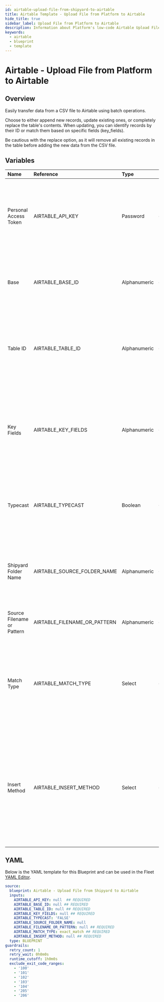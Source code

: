 ```yaml
---
id: airtable-upload-file-from-shipyard-to-airtable
title: Airtable Template - Upload File from Platform to Airtable
hide_title: true
sidebar_label: Upload File from Platform to Airtable
description: Information about Platform's low-code Airtable Upload File from Platform to Airtable blueprint. Quickly export your data to an Airtable Table or View. 
keywords:
  - airtable
  - blueprint
  - template
---
```


# Airtable - Upload File from Platform to Airtable

## Overview

Easily transfer data from a CSV file to Airtable using batch operations.

Choose to either append new records, update existing ones, or completely replace the table's contents. When updating, you can identify records by their ID or match them based on specific fields (key_fields). 

Be cautious with the replace option, as it will remove all existing records in the table before adding the new data from the CSV file.

## Variables

| Name | Reference | Type | Required | Default | Options | Description             |
|:-----|:----------|:-----|:---------|:--------|:--------|:------------------------|
| Personal Access Token | AIRTABLE_API_KEY | Password | :white_check_mark: | - | - | Personal Access Token associated with a user that has access to the specified Base, Table, and View listed. |
| Base | AIRTABLE_BASE_ID | Alphanumeric | :white_check_mark: | - | - | The ID of your Airtable base. Found in the URL of your base and starts with `app` |
| Table ID | AIRTABLE_TABLE_ID | Alphanumeric | :white_check_mark: | - | - | Can be the Name (case sensitive) or the ID of the table. The ID can be found in the URL and always starts with `tbl`. |
| Key Fields | AIRTABLE_KEY_FIELDS | Alphanumeric | :heavy_minus_sign: | - | - | List of field names separated by commas that Airtable should use to match records in the input with existing records on the server. |
| Typecast | AIRTABLE_TYPECAST | Boolean | :heavy_minus_sign: | `FALSE` | - | If enabled, the Airtable API will perform best-effort automatic data conversion from string values. |
| Shipyard Folder Name | AIRTABLE_SOURCE_FOLDER_NAME | Alphanumeric | :heavy_minus_sign: | - | - | Name of the local folder on Platform to upload the target file from. If left blank, will look in the home directory. |
| Source Filename or Pattern | AIRTABLE_FILENAME_OR_PATTERN | Alphanumeric | :white_check_mark: | - | - | The name of the file to upload or search criteria |
| Match Type | AIRTABLE_MATCH_TYPE | Select | :white_check_mark: | `exact_match` | Exact: `exact_match`<br></br><br></br>Regex: `regex_match`<br></br><br></br>Glob: `glob_match`<br></br><br></br> | Determines if the text in "Filename or Pattern" will look for one file with exact match, or multiple files using regex or glob. |
| Insert Method | AIRTABLE_INSERT_METHOD | Select | :white_check_mark: | - | Upsert: `upsert`<br></br><br></br>Replace: `replace`<br></br><br></br>Append: `append`<br></br><br></br> |  Upsert: Inserts or updates records as needed. Replace: Replaces table content with CSV data, removing old data. Append: Adds new records, ignoring potential duplicates. |




## YAML

Below is the YAML template for this Blueprint and can be used in the
Fleet [YAML Editor](../../reference/fleets/yaml-editor.md).

```yaml
source:
  blueprint: Airtable - Upload File from Shipyard to Airtable
  inputs:
    AIRTABLE_API_KEY: null  ## REQUIRED
    AIRTABLE_BASE_ID: null ## REQUIRED
    AIRTABLE_TABLE_ID: null ## REQUIRED
    AIRTABLE_KEY_FIELDS: null ## REQUIRED
    AIRTABLE_TYPECAST: 'FALSE'
    AIRTABLE_SOURCE_FOLDER_NAME: null
    AIRTABLE_FILENAME_OR_PATTERN: null ## REQUIRED
    AIRTABLE_MATCH_TYPE: exact_match ## REQUIRED
    AIRTABLE_INSERT_METHOD: null ## REQUIRED
  type: BLUEPRINT
guardrails:
  retry_count: 1
  retry_wait: 0h0m0s
  runtime_cutoff: 1h0m0s
  exclude_exit_code_ranges:
    - '100'
    - '101'
    - '102'
    - '103'
    - '104'
    - '205'
    - '206'
 ```


